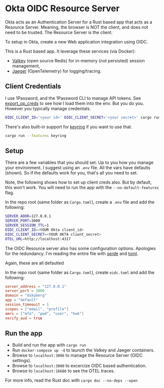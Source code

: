 # Okta OIDC Resource Server

Okta acts as an Authentication Server for a Rust based app that acts as a Resource Server.  Meaning,
the browser is NOT the client, and does not need to be trusted.  The Resource Server is the client.

To setup in Okta, create a new Web application integration using OIDC.

This is a Rust based app.  It leverage these services (via Docker):
- [Valkey](https://valkey.io/) (open source Redis)  for in-memory (not persisted) session management,
- [Jaeger](https://www.jaegertracing.io/) (OpenTelemetry) for logging/tracing.  

## Client Credentials

I use 1Password, and the 1Password CLI to manage API tokens. See [export_op_creds](./export_op_creds) to see how I load them into the env.  But you do you.  However you typically manage credentals.

```bash
OIDC_CLIENT_ID='<your id>' OIDC_CLIENT_SECRET='<your secret>' cargo run 
```
There's also built-in support for [keyring](https://docs.rs/keyring) if you want to use that.

```bash
cargo run --features keyring

```

## Setup
There are a few variables that you should set.  Up to you how you manage your environment. 
I suggest using an `.env` file.  All the vars have defaults (shown).  So if the defaults work for you, that's all you need to set.

Note, the following shows how to set up client creds also.  But by default, this won't work.  You will need to
run the app with the `--no-default-features` flag.

In the repo root (same folder as `Cargo.toml`), create a `.env` file and add the following:

  ```sh
  SERVER_ADDR=127.0.0.1
  SERVER_PORT=3000
  SERVER_SESSION_TTL=1
  OIDC_CLIENT_ID=<YOUR Okta client_id>
  OIDC_CLIENT_SECRET=<YOUR OKTA client_secret>
  OTEL_URL=http://localhost:4317
  ```

The OIDC Resource server also has some configuration options.  Apologies for the redundancy.  I'm 
reading the entire file with [serde](https://docs.rs/serde) and [toml](https://docs.rs/toml). 

Again, these are all defaulted

In the repo root (same folder as `Cargo.toml`), create `oidc.toml` and add the following:
  ````toml
  server_address = "127.0.0.1"
  server_port = 3000
  domain = "dskyberg"
  app = "default"
  session_timeouit = 1
  scopes = ["email", "profile"]
  amrs = ["mfa", "pwd", "user", "hwk"]
  verify_aud = true
  ````

## Run the app
- Build and run the app with `cargo run`
- Run `docker-compose up -d` to launch the Valkey and Jaeger containers.
- Browse to `localhost:3006` to manage the Resource Server (OIDC settings).
- Browse to `localhost:3000` to excercize OIDC based authentication.
- Browse to `localhost:16686` to see the OTEL traces.


For more info, read the Rust doc with `cargo doc --no-deps --open`